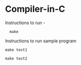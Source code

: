 # Compiler-in-C

Instructions to run -

```
  make
```

Instructions to run sample program

```
make test1
```

```
make test2
```
